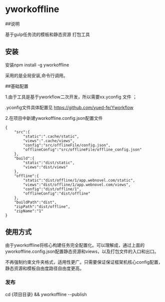 # yworkoffline

##说明

基于gulp任务流的模板和静态资源 打包工具

## 安装

安装npm install -g yworkoffline

采用的是全局安装,命令行调用。

##基础配置

1.由于工具是基于yworkflow二次开发，所以需要xx.yconfig 文件 ；

.yconfig文件具体配置见 https://github.com/yued-fe/Yworkflow

2.在项目中新建yworkoffline.config.json配置文件
    
    {
        "src":{
            "static":".cache/static",
            "views":".cache/views",
            "config":"src/offlineFile/config.json",
            "offlineConfig":"src/offlineFile/offline_config.json"
        },
        "build":{
            "static":"dist/static",
            "views":"dist/views"
        },
        "offline":{
            "static":"dist/offline/1/app.webnovel.com/static",
            "views":"dist/offline/1/app.webnovel.com/views",
            "config":"dist/offline/1",
            "offlineConfig":"dist/offline"
        },
        "buildPath":"dist",
        "zipPath":"dist/offline",
        "zipName":"1"
    }

## 使用方式

由于yworkoffline将核心构建任务完全配置化。可以理解成，通过上面的yworkoffline.config.json配置静态资源和views，以及打包文件的入口和出口。

不再强制约束文件夹格式，适用性更广。只需要保证保证框架机核心config配置，静态资源和模板自由度路径自由度更高。

### 发布

cd {项目目录} && yworkoffline --publish 


